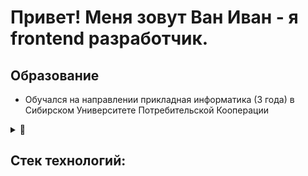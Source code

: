 # Привет! Меня зовут Ван Иван - я frontend разработчик.

 ## Образование
* Обучался на направлении прикладная информатика (3 года) в Сибирском Университете Потребительской Кооперации

<details>
  <summary>🔧 <h2>Стек технологий:</h2></summary>
  
  - HTML, JSX
  - CSS, Sass (SCSS), Tailwindcss
  - JavaScript, TypeScript, NodeJS
  - React
  - Redux (Redux Toolkit)
  - React Hook Form, React Router
  - Vite
  - REST API
  - BEM, Feature-Sliced Design, A11Y
  - Git
  - Figma
  - PostgreSQL
  - Telegraf.js
  </details>
